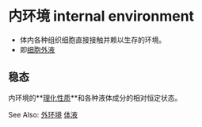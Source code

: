 # 内环境 internal environment

- 体内各种组织细胞直接接触并赖以生存的环境。
- 即[细胞外液](细胞外液.md)

## 稳态

内环境的**[理化性质](理化性质.md)**和各种液体成分的相对恒定状态。

See Also: [外环境](外环境.md) [体液](体液.md)
